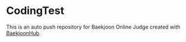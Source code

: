 # CodingTest
 This is an auto push repository for Baekjoon Online Judge created with [BaekjoonHub](https://github.com/BaekjoonHub/BaekjoonHub).
